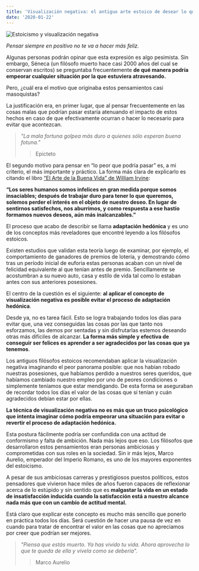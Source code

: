 ```yaml
---
title: 'Visualización negativa: el antiguo arte estoico de desear lo que ya tenemos'
date: '2020-01-22'
---
```


![Estoicismo y visualización negativa](../images/posts/visualizacion-negativa/visualizacion-negativa-header.jpeg)

*Pensar siempre en positivo no te va a hacer más feliz.*

Algunas personas podrán opinar que esta expresión es algo pesimista. Sin embargo, Séneca (un filósofo muerto hace casi 2000 años del cual se conservan escritos) se preguntaba frecuentemente **de qué manera podría empeorar cualquier situación por la que estuviera atravesando.**

Pero, ¿cuál era el motivo que originaba estos pensamientos casi masoquistas?

La justificación era, en primer lugar, que al pensar frecuentemente en las cosas malas que podrían pasar estaría atenuando el impacto de estos hechos en caso de que efectivamente ocurran o hacer lo necesario para evitar que acontezcan.

> *"La mala fortuna golpea más duro a quienes sólo esperan buena fotuna."*
> > Epicteto

El segundo motivo para pensar en “lo peor que podría pasar” es, a mi criterio, el más importante y práctico. La forma más clara de explicarlo es citando el libro [“El Arte de la Buena Vida” de William Irvine](https://www.goodreads.com/book/show/5617966-a-guide-to-the-good-life):

**“Los seres humanos somos infelices en gran medida porque somos insaciables; después de trabajar duro para tener lo que queremos, solemos perder el interés en el objeto de nuestro deseo. En lugar de sentirnos satisfechos, nos aburrimos, y como respuesta a ese hastío formamos nuevos deseos, aún más inalcanzables.”**

El proceso que acabo de describir se llama **adaptación hedónica** y es uno de los conceptos más reveladores que encontré leyendo a los filósofos estoicos.

Existen estudios que validan esta teoría luego de examinar, por ejemplo, el comportamiento de ganadores de premios de lotería, y demostrando cómo tras un período inicial de euforia estas personas acaban con un nivel de felicidad equivalente al que tenían antes de premio. Sencillamente se acostumbran a su nuevo auto, casa y estilo de vida tal como lo estaban antes con sus anteriores posesiones.

El centro de la cuestión es el siguiente: **al aplicar el concepto de visualización negativa es posible evitar el proceso de adaptación hedónica**.

Desde ya, no es tarea fácil. Esto se logra trabajando todos los días para evitar que, una vez conseguidas las cosas por las que tanto nos esforzamos, las demos por sentadas y sin disfrutarlas estemos deseando otras más difíciles de alcanzar. **La forma más simple y efectiva de conseguir ser felices es aprender a ser agradecidos por las cosas que ya tenemos**.

Los antiguos filósofos estoicos recomendaban aplicar la visualización negativa imaginando el peor panorama posible: que nos habían robado nuestras posesiones, que habíamos perdido a nuestros seres queridos, que habíamos cambiado nuestro empleo por uno de peores condiciones o simplemente teníamos que estar mendigando. De esta forma se aseguraban de recordar todos los días el valor de las cosas que sí tenían y cuán agradecidos debían estar por ellas.

**La técnica de visualización negativa no es más que un truco psicológico que intenta imaginar cómo podría empeorar una situación para evitar o revertir el proceso de adaptación hedónica.**

Esta postura fácilmente podría ser confundida con una actitud de conformismo y falta de ambición. Nada más lejos que eso. Los filósofos que desarrollaron estos pensamientos eran personas ambiciosas y comprometidas con sus roles en la sociedad. Sin ir más lejos, Marco Aurelio, emperador del Imperio Romano, es uno de los mayores exponentes del estoicismo.

A pesar de sus ambiciosas carreras y prestigiosos puestos políticos, estos pensadores que vivieron hace miles de años fueron capaces de reflexionar acerca de lo estúpido y sin sentido que es **malgastar la vida en un estado de insatisfacción inducida cuando la satisfacción está a nuestro alcance nada más que con un cambio de actitud mental.**

Está claro que explicar este concepto es mucho más sencillo que ponerlo en práctica todos los días. Será cuestión de hacer una pausa de vez en cuando para tratar de encontrar el valor en las cosas que no apreciamos por creer que podrían ser mejores.

> *"Piensa que estás muerto. Ya has vivido tu vida. Ahora aprovecha lo que te queda de ella y vívela como se debería".*
> > Marco Aurelio